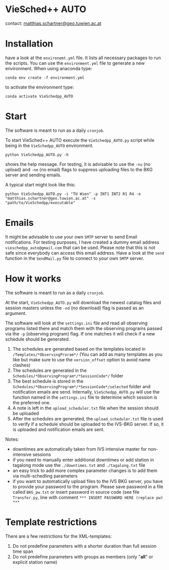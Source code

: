 # VieSched++ AUTO

contact: matthias.schartner@geo.tuwien.ac.at

# Installation

have a look at the `environemt.yml` file. 
It lists all necessary packages to run the scripts. 
You can use the `environment.yml` file to generate a new environment. 
When using anaconda type:

    conda env create -f environment.yml 

to activate the environment type:

    conda activate VieSchedpp_AUTO 
    
# Start 

The software is meant to run as a daily `cronjob`. 

To start VieSched++ AUTO execute the `VieSchedpp_AUTO.py` script while being in the `VieSchedpp_AUTO` environment.

    python VieSchedpp_AUTO.py -h 

shows the help message. 
For testing, it is advisable to use the `-nu` (no upload) and `-ne` (no email) flags to suppress uploading files to the BKG server and sending emails. 

A typical start might look like this: 

    python VieSchedpp_AUTO.py -i "TU Wien" -p INT1 INT2 R1 R4 -e "matthias.schartner@geo.tuwien.ac.at" -s "path/to/VieSchedpp/executable"

# Emails

It might be advisable to use your own `SMTP` server to send Email notifications. 
For testing purposes, I have created a dummy email address `vieschedpp_auto@gmail.com` that can be used. 
Please note that this is not safe since everybody can access this email address. 
Have a look at the `send` function in the `SendMail.py` file to connect to your own `SMTP` server. 

#  How it works

The software is meant to run as a daily `cronjob`. 

At the start, `VieSchedpp_AUTO.py` will download the newest catalog files and session masters unless the `-nd` (no download) flag is passed as an argument. 

The software will look at the `settings.ini` file and read all observing programs listed there and match them with the observing programs passed via the `-p` (observing program) flag. If one matches it will check if a new schedule should be generated. 

1. The schedules are generated based on the templates located in `/Templates/*ObservingProram*/` (You can add as many templates as you like but make sure to use the `version_offset` option to avoid name clashes)
2. The schedules are generated in the `Schedules/*ObservingProgram*/*SessionCode*/` folder
3. The best schedule is stored in the `Schedules/*ObservingProgram*/*SessionCode*/selected` folder and notification emails are send. Internally, `VieSchedpp_AUTO.py` will use the function named in the `settings.ini` file to determine which session is the preferred one. 
4. A note is left in the `upload_scheduler.txt` file when the session should be uploaded
5. After the schedules are generated, the `upload_scheduler.txt` file is used to verify if a schedule should be uploaded to the IVS-BKG server. If so, it is uploaded and notification emails are sent. 

Notes:

- downtimes are automatically taken from IVS intensive master for non-intensive sessions
- if you need to manually enter additional downtimes or add station in tagalong mode use the `./downtimes.txt` and `./tagalong.txt` file
- an easy trick to add more complex parameter changes is to add them via multi-schedling parameters
- if you want to automatically upload files to the IVS BKG server, you have to provide your password to the program. Please save password in a file called `BKG_pw.txt` or insert password in source code (see file `Transfer.py`, line with comment `*** INSERT PASSWORD HERE (replace pw) ***` 

# Template restrictions

There are a few restrictions for the XML-templates:

1. Do not predefine parameters with a shorter duration than full session time span
2. Do not predefine parameters with groups as members (only "__all__" or explicit station name) 


